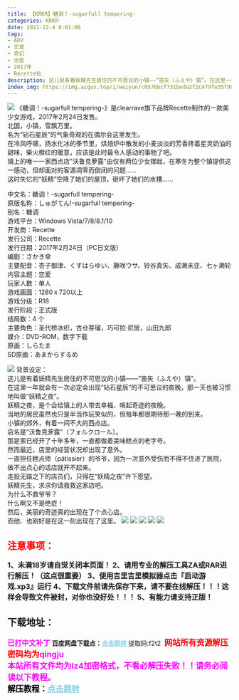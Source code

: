 ```yaml
---
title: 【KRKR】糖调！-sugarfull tempering-
categories: KRKR
date: 2021-12-4 0:01:00
tags:
- ADV
- 恋爱
- 奇幻
- 治愈
- 2017年
- Recette社
description: 这儿是有着妖精先生居住的不可思议的小镇——“笛矢（ふえや）镇”。在这里一年就会有一次必定会出现“钻石星辰”的不可思议的夜晚，那一天也被习惯地叫做“妖精之夜”。     
index_img: https://img.acgus.top/i/weiyun/c0576bcf731beda2f2c479fe35f906f2a12bbc5b45c3a82ae415ef19edf9edfd98426c06831619f5a54bcf8bbfd8bb27.webp
---
```

![](https://img.acgus.top/i/weiyun/c0576bcf731beda2f2c479fe35f906f2a12bbc5b45c3a82ae415ef19edf9edfd98426c06831619f5a54bcf8bbfd8bb27.webp)
《糖调！-sugarfull tempering-》是clearrave旗下品牌Recette制作的一款美少女游戏，2017年2月24日发售。     
北国，小镇，雪飘万里。     
名为“钻石星辰”的气象奇观的在偶尔会这里发生。     
在冷风呼啸，扬水化冰的季节里，烘焙炉中散发的小麦淡淡的芳香搀着星灵奶油的甜味，柴火橙红的暖意，应该是此时最令人感动的事物了吧。     
镇上的唯一一家西点店"沃鲁克萝露"由仅有两位少女撑起，在寒冬为整个镇提供这一感动，但却面对的客源凋零而倒闭的问题……     
这时失忆的“妖精”空降了她们的屋顶，砸坏了她们的水槽……     

中文名：糖调！-sugarfull tempering-     
原版名称：しゅがてん!-sugarfull tempering-     
别名：糖调     
游戏平台：Windows Vista/7/8/8.1/10     
开发商：Recette     
发行公司：Recette     
发行日期：2017年2月24日（PC日文版）     
编剧：さかき傘     
主要配音：杏子御津、くすはらゆい、藤咲ウサ、铃谷真矢、成濑未亚、七ヶ濑轮     
内容主题：恋爱     
玩家人数：单人     
游戏画面：1280ｘ720以上     
游戏分级：R18     
发行阶段：正式版     
结局数：4 个     
主要角色：圣代桥冰织，古仓芽瑠，巧可拉·尼居，山田九郎     
媒介：DVD-ROM，数字下载     
原画：しらたま     
SD原画：あまからするめ     

![](https://img.acgus.top/i/weiyun/b5502ac6a0535aa14e6af25fad8964b1236b0398a90ffc53a1f2e0df9b2dcf41a4d6bfef6a6980c743c8234c76fee4e7.webp)
背景设定：     
这儿是有着妖精先生居住的不可思议的小镇——“笛矢（ふえや）镇”。     
在这里一年就会有一次必定会出现“钻石星辰”的不可思议的夜晚，那一天也被习惯地叫做“妖精之夜”。     
妖精之夜，是个会给镇上的人带去幸福、唤起奇迹的夜晚。     
当地的居民虽然也只是半当作玩笑似的，但每年都很期待那一晚的到来。     
小镇的郊外，有着一间不大的西点店。     
店名是“沃鲁克萝露”（フォルクロール）。     
那是家已经开了十年多年，一直都做着美味糕点的老字号。     
然而最近，店里的经营状况却出现了意外。     
一直担任糕点师（pâtissier）的爷爷，因为一次意外受伤而不得不住进了医院，     
做不出点心的话店就开不起来。     
走投无路之下的店员们，只得在“妖精之夜”许下愿望。     
妖精先生，求求你请救救这家店吧。     
为什么不救爷爷？     
什么啊又不是绝症！     
然后，美丽的奇迹真的出现在了个点心店。     
而他、也刚好是在这一刻出现在了这里。 
![](https://img.acgus.top/i/weiyun/d468edab161b5335c27d6739a51e486b3558d93ee7808496294471bf03bc268ca9ec3ee05e37ec084b5be36b402fabf4.webp)
![](https://img.acgus.top/i/weiyun/9a23705c1c4842807dbbe5c7e0fb4abbbfe2831df6e79abcb7a3c49193b87f2590433ba329bce99cdd28c7e0a2cbf0a4.webp)
![](https://img.acgus.top/i/weiyun/a6ac0db95a75aab260036f6e5dc2f61cb66e773a19966fd206bb4246230cf82c53fdee6c522f8a09363ff4d9c9dcc0cd.webp)
![](https://img.acgus.top/i/weiyun/184fe8093c0a324274fd47cdcf1850d2ad7a2f2529691b88e54671445eea508103e7ebe549e6c083d142662de82deb9c.webp)
![](https://img.acgus.top/i/weiyun/4a69ab56e52103fcad771c1ab5afdf1a554d8c28566b79c3771e3fa3d586eee5f0423c0c55393d5d89553e2cadc25d2f.webp)

## <font color=#FF0000 >注意事项：</font>
<font size=3><b>1、未满18岁请自觉关闭本页面！
2、请用专业的解压工具ZA或RAR进行解压！（这点很重要）
3、使用吉里吉里模拟器点击『启动游戏.xp3』运行
4、下载文件前请先保存下来，请不要在线解压！！！这样会导致文件被封，对你也没好处！！！
5、有能力请支持正版！</b></font>

## 下载地址：
<font color=#FF00FF size=3><b>已打中文补丁</b></font>
<b>百度网盘下载点：</b><a href="https://pan.baidu.com/s/1JHHmqbosBfLRa7OSCbYuqw?pwd=f2t2" style="color: #87CEEB;"><b>点击跳转</b></a> 提取码:f2t2
<a style="padding: 0" href="https://post.qingju.org/AD/"><img style="max-width:100%" src="https://img.acgus.top/i/2024/07/478f689b8021d8d499ab43d21acf137a.gif" alt=""></a>
<b><font color=#FF0000 size=4>网站所有资源解压密码均为</b></font><b><font color=#FF00FF size=4>qingju</font><font color=#FF0000 ></font></b><br><b><font color=#FF00FF size=4>本站所有文件均为lz4加密格式，不看必解压失败！！请务必阅读以下教程。</b></font><br><b><font color=#000 size=4>解压教程：</b><a href="https://post.qingju.org/tutorial/000/" style="color: #87CEEB;"><b>点击跳转</b></a>